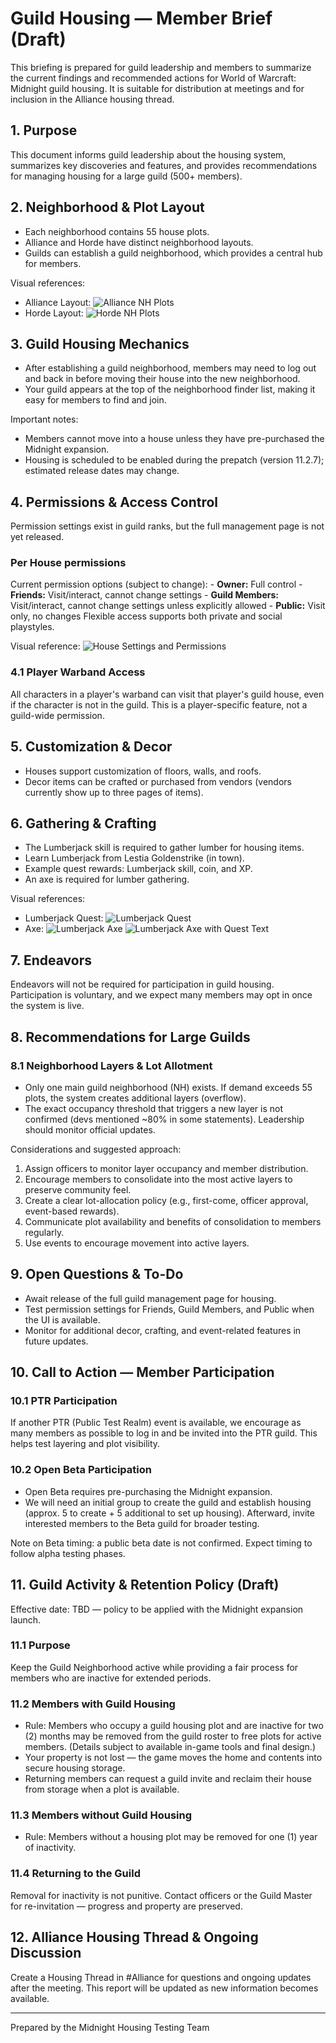 # Guild Housing — Member Brief (Draft)

This briefing is prepared for guild leadership and members to summarize the current findings and recommended actions for World of Warcraft: Midnight guild housing. It is suitable for distribution at meetings and for inclusion in the Alliance housing thread.

## 1. Purpose

This document informs guild leadership about the housing system, summarizes key discoveries and features, and provides recommendations for managing housing for a large guild (500+ members).

## 2. Neighborhood & Plot Layout

- Each neighborhood contains 55 house plots.
- Alliance and Horde have distinct neighborhood layouts.
- Guilds can establish a guild neighborhood, which provides a central hub for members.

Visual references:

- Alliance Layout: ![Alliance NH Plots](docs/images/alliance-NH-plots.png)
- Horde Layout: ![Horde NH Plots](docs/images/horde-NH-plots.png)

## 3. Guild Housing Mechanics

- After establishing a guild neighborhood, members may need to log out and back in before moving their house into the new neighborhood.
- Your guild appears at the top of the neighborhood finder list, making it easy for members to find and join.

Important notes:

- Members cannot move into a house unless they have pre-purchased the Midnight expansion.
- Housing is scheduled to be enabled during the prepatch (version 11.2.7); estimated release dates may change.

## 4. Permissions & Access Control

Permission settings exist in guild ranks, but the full management page is not yet released.

### Per House permissions
Current permission options (subject to change):
    - **Owner:** Full control
    - **Friends:** Visit/interact, cannot change settings
    - **Guild Members:** Visit/interact, cannot change settings unless explicitly allowed
    - **Public:** Visit only, no changes
Flexible access supports both private and social playstyles.

Visual reference: ![House Settings and Permissions](docs/images/house_settings_and_permissions.png)

### 4.1 Player Warband Access

All characters in a player's warband can visit that player's guild house, even if the character is not in the guild. This is a player-specific feature, not a guild-wide permission.

## 5. Customization & Decor

- Houses support customization of floors, walls, and roofs.
- Decor items can be crafted or purchased from vendors (vendors currently show up to three pages of items).

## 6. Gathering & Crafting

- The Lumberjack skill is required to gather lumber for housing items.
- Learn Lumberjack from Lestia Goldenstrike (in town).
- Example quest rewards: Lumberjack skill, coin, and XP.
- An axe is required for lumber gathering.

Visual references:

- Lumberjack Quest: ![Lumberjack Quest](docs/images/lumberjack-quest.png)
- Axe: ![Lumberjack Axe](docs/images/lumberjack-quest2.png) ![Lumberjack Axe with Quest Text](docs/images/lumberjack-quest3.png)

## 7. Endeavors

Endeavors will not be required for participation in guild housing. Participation is voluntary, and we expect many members may opt in once the system is live.

## 8. Recommendations for Large Guilds

### 8.1 Neighborhood Layers & Lot Allotment

- Only one main guild neighborhood (NH) exists. If demand exceeds 55 plots, the system creates additional layers (overflow).
- The exact occupancy threshold that triggers a new layer is not confirmed (devs mentioned ~80% in some statements). Leadership should monitor official updates.

Considerations and suggested approach:

1. Assign officers to monitor layer occupancy and member distribution.
2. Encourage members to consolidate into the most active layers to preserve community feel.
3. Create a clear lot-allocation policy (e.g., first-come, officer approval, event-based rewards).
4. Communicate plot availability and benefits of consolidation to members regularly.
5. Use events to encourage movement into active layers.

## 9. Open Questions & To-Do

- Await release of the full guild management page for housing.
- Test permission settings for Friends, Guild Members, and Public when the UI is available.
- Monitor for additional decor, crafting, and event-related features in future updates.

## 10. Call to Action — Member Participation

### 10.1 PTR Participation

If another PTR (Public Test Realm) event is available, we encourage as many members as possible to log in and be invited into the PTR guild. This helps test layering and plot visibility.

### 10.2 Open Beta Participation

- Open Beta requires pre-purchasing the Midnight expansion.
- We will need an initial group to create the guild and establish housing (approx. 5 to create + 5 additional to set up housing). Afterward, invite interested members to the Beta guild for broader testing.

Note on Beta timing: a public beta date is not confirmed. Expect timing to follow alpha testing phases.

## 11. Guild Activity & Retention Policy (Draft)

Effective date: TBD — policy to be applied with the Midnight expansion launch.

### 11.1 Purpose

Keep the Guild Neighborhood active while providing a fair process for members who are inactive for extended periods.

### 11.2 Members with Guild Housing

- Rule: Members who occupy a guild housing plot and are inactive for two (2) months may be removed from the guild roster to free plots for active members. (Details subject to available in-game tools and final design.)
- Your property is not lost — the game moves the home and contents into secure housing storage.
- Returning members can request a guild invite and reclaim their house from storage when a plot is available.

### 11.3 Members without Guild Housing

- Rule: Members without a housing plot may be removed for one (1) year of inactivity.

### 11.4 Returning to the Guild

Removal for inactivity is not punitive. Contact officers or the Guild Master for re-invitation — progress and property are preserved.

## 12. Alliance Housing Thread & Ongoing Discussion

Create a Housing Thread in #Alliance for questions and ongoing updates after the meeting. This report will be updated as new information becomes available.

---

Prepared by the Midnight Housing Testing Team

